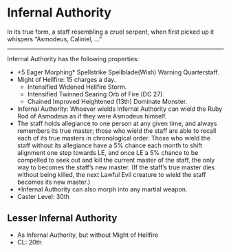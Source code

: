 # Infernal Authority
In its true form, a staff resembling a cruel serpent, when first picked up it whispers “Asmodeus, Caliniel, …”

---

Infernal Authority has the following properties:
- +5 Eager Morphing* Spellstrike Spellblade(Wish) Warning Quarterstaff.
- Might of Hellfire: 15 charges a day.
    - Intensified Widened Hellfire Storm.
    - Intensified Twinned Searing Orb of Fire (DC 27).
    - Chained Improved Heightened (13th) Dominate Monster.
- Infernal Authority: Whoever wields Infernal Authority can wield the Ruby Rod of Asmodeus as if they were Asmodeus himself.
- The staff holds allegiance to one person at any given time, and always remembers its true master; those who wield the staff are able to recall each of its true masters in chronological order. Those who wield the staff without its allegiance have a 5% chance each month to shift alignment one step towards LE, and once LE a 5% chance to be compelled to seek out and kill the current master of the staff, the only way to becomes the staff’s new master. (If the staff’s true master dies without being killed, the next Lawful Evil creature to wield the staff becomes its new master.)
- *Infernal Authority can also morph into any martial weapon.
- Caster Level: 30th

## Lesser Infernal Authority
- As Infernal Authority, but without Might of Hellfire
- CL: 20th
